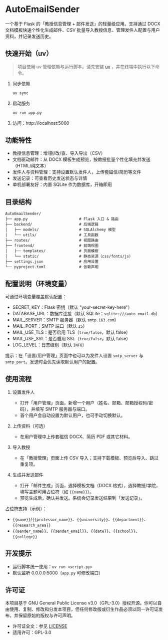 # AutoEmailSender

一个基于 Flask 的「教授信息管理 + 邮件发送」的轻量级应用。支持通过 DOCX 文档模板快速个性化生成邮件、CSV 批量导入教授信息、管理发件人配置与用户资料，并记录发送历史。

## 快速开始（uv）
> 项目使用 uv 管理依赖与运行脚本。请先安装 [uv](https://github.com/astral-sh/uv) ，并在终端中执行以下命令。

1. 同步依赖
   ```bash
   uv sync
   ```

2. 启动服务
   ```bash
   uv run app.py
   ```

3. 访问：http://localhost:5000


## 功能特性
- 教授信息管理：增/删/改/查、导入导出（CSV）
- 文档驱动邮件：从 DOCX 模板生成预览，按教授批量个性化填充并发送（HTML/纯文本）
- 发件人与资料管理：支持设置默认发件人，上传套磁信/简历等文件
- 发送记录：可查看历史发送状态与详情
- 单机部署友好：内置 SQLite 作为数据库，开箱即用


## 目录结构
```
AutoEmailSender/
├── app.py                       # Flask 入口 & 路由
├── backend/                     # 后端逻辑
│   ├── models/                  # SQLAlchemy 模型
│   └── utils/                   # 工具函数
├── routes/                      # 视图路由
├── frontend/                    # 前端视图
│   ├── templates/               # 页面模板
│   └── static/                  # 静态资源（css/fonts/js）
├── settings.json                # 应用设置
└── pyproject.toml               # 依赖声明
```


## 配置说明（环境变量）
可通过环境变量覆盖默认配置：
- SECRET_KEY：Flask 密钥（默认 "your-secret-key-here"）
- DATABASE_URL：数据库连接（默认 SQLite：`sqlite:///auto_email.db`）
- MAIL_SERVER：SMTP 服务器（默认 `smtp.163.com`）
- MAIL_PORT：SMTP 端口（默认 `25`）
- MAIL_USE_TLS：是否启用 TLS（`true/false`，默认 false）
- MAIL_USE_SSL：是否启用 SSL（`true/false`，默认 false）
- LOG_LEVEL：日志级别（默认 `INFO`）

提示：在「设置/用户管理」页面中也可以为发件人设置 `smtp_server` 与 `smtp_port`。发送时会优先读取默认用户的配置。


## 使用流程
1. 设置发件人
   - 打开「用户管理」页面，新增一个用户（姓名、邮箱、邮箱授权码/密码），并填写 SMTP 服务器与端口。
   - 首个用户会自动设置为默认用户，也可手动切换默认。

2. 上传资料（可选）
   - 在用户管理中上传套磁信 DOCX、简历 PDF 或其它材料。

3. 导入教授
   - 在「教授管理」页面上传 CSV 导入；支持下载模板、预览后导入、跳过重复项。

4. 生成并发送邮件
   - 打开「邮件生成」页面，选择模板文档（DOCX 格式），选择教授/学院，填写主题可用占位符（如 `{{name}}`）。
   - 预览生成后，确认并发送。系统会记录发送结果到「发送记录」。

占位符支持（示例）：
- `{{name}}`/`{{professor_name}}`、`{{university}}`、`{{department}}`、`{{research_area}}`
- `{{sender_name}}`、`{{sender_email}}`、`{{date}}`、`{{school}}`、`{{college}}`


## 开发提示
- 运行脚本统一使用：`uv run <script.py>`
- 默认监听 0.0.0.0:5000（`app.py` 可修改端口）


## 许可证

本项目基于 GNU General Public License v3.0（GPL-3.0）授权开源。你可以自由使用、复制、修改和分发本项目，但任何修改版或衍生作品必须以同一许可证发布，并保留原始的版权与许可声明。

- 许可证全文：参见 [LICENSE](./LICENSE)
- 适用许可：GPL-3.0